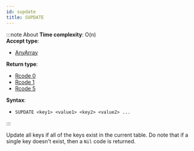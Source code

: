 ```yaml
---
id: supdate
title: SUPDATE
---
```


:::note About
**Time complexity**: O(n)  
**Accept type**:

- [AnyArray](../protocol/data-types#any-array)

**Return type**:

- [Rcode 0](../protocol/response-codes)
- [Rcode 1](../protocol/response-codes)
- [Rcode 5](../protocol/response-codes)

**Syntax**:

- `SUPDATE <key1> <value1> <key2> <value2> ...`

:::

Update all keys if all of the keys exist in the current table. Do note that if a single key doesn't
exist, then a `Nil` code is returned.

